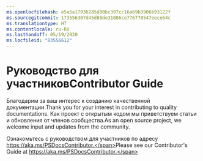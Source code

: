 ```yaml
---
ms.openlocfilehash: e5a5a17936285d00bc397cc16a69b3906b93122f
ms.sourcegitcommit: 173556307d45d88de31086ce776770547eece64c
ms.translationtype: HT
ms.contentlocale: ru-RU
ms.lasthandoff: 05/19/2020
ms.locfileid: "83556612"
---
```

# <a name="contributor-guide"></a><span data-ttu-id="937c7-101">Руководство для участников</span><span class="sxs-lookup"><span data-stu-id="937c7-101">Contributor Guide</span></span>

<span data-ttu-id="937c7-102">Благодарим за ваш интерес к созданию качественной документации.</span><span class="sxs-lookup"><span data-stu-id="937c7-102">Thank you for your interest in contributing to quality documentations.</span></span>
<span data-ttu-id="937c7-103">Как проект с открытым кодом мы приветствуем статьи и обновления от членов сообщества.</span><span class="sxs-lookup"><span data-stu-id="937c7-103">As an open source project, we welcome input and updates from the community.</span></span>

<span data-ttu-id="937c7-104">Ознакомьтесь с руководством для участников по адресу https://aka.ms/PSDocsContributor.</span><span class="sxs-lookup"><span data-stu-id="937c7-104">Please see our Contributor's Guide at https://aka.ms/PSDocsContributor.</span></span>
